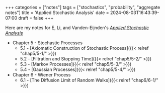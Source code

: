 +++
categories = ["notes"]
tags = ["stochastics", "probability", "aggregate notes"]
title = 'Applied Stochastic Analysis'
date = 2024-08-03T16:43:39-07:00
draft = false
+++

Here are my notes for E, Li, and Vanden-Eijnden's [_Applied Stochastic Analysis_](https://bookstore.ams.org/gsm-199/)

- Chapter 5 - Stochastic Processes
    - 5.1 - [Axiomatic Construction of Stochastic Process]({{< relref "chap5/5-1/" >}}) 
    - 5.2 - [Filtration and Stopping Time]({{< relref "chap5/5-2/" >}})
    - 5.3 - [Markov Processes]({{< relref "chap5/5-3/" >}})
    - 5.4 - [Gaussian Processes]({{< relref "chap5/5-4/" >}})
- Chapter 6 - Wiener Process
  - 6.1 - [The Diffusion Limit of Random Walks]({{< relref "chap6/6-1/" >}})
